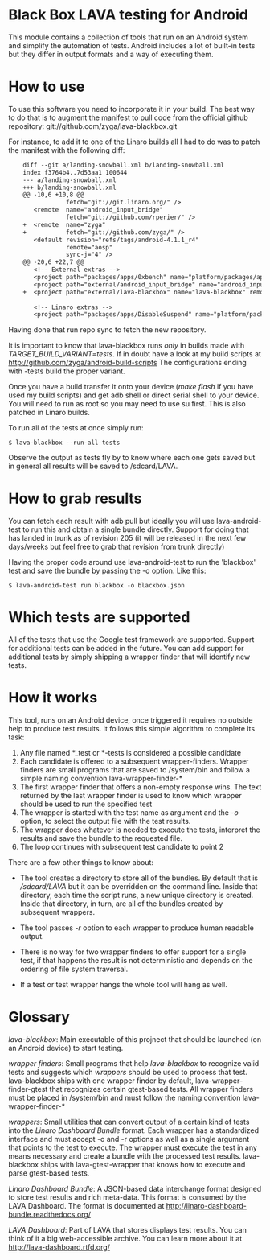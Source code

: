 Black Box LAVA testing for Android
=================================

This module contains a collection of tools that run on an Android system and
simplify the automation of tests. Android includes a lot of built-in tests but
they differ in output formats and a way of executing them.

How to use
==========

To use this software you need to incorporate it in your build. The best way to
do that is to augment the manifest to pull code from the official github
repository: git://github.com/zyga/lava-blackbox.git

For instance, to add it to one of the Linaro builds all I had to do was to
patch the manifest with the following diff:

```diff
    diff --git a/landing-snowball.xml b/landing-snowball.xml
    index f3764b4..7d53aa1 100644
    --- a/landing-snowball.xml
    +++ b/landing-snowball.xml
    @@ -10,6 +10,8 @@
                fetch="git://git.linaro.org/" />
       <remote  name="android_input_bridge"
                fetch="git://github.com/rperier/" />
    +  <remote  name="zyga"
    +           fetch="git://github.com/zyga/" />
       <default revision="refs/tags/android-4.1.1_r4"
                remote="aosp"
                sync-j="4" />
    @@ -20,6 +22,7 @@
       <!-- External extras -->
       <project path="packages/apps/0xbench" name="platform/packages/apps/0xbench" revision="linaro-master" />
       <project path="external/android_input_bridge" name="android_input_bridge" remote="android_input_bridge" revision="master" />
    +  <project path="external/lava-blackbox" name="lava-blackbox" remote="zyga" revision="master" />
     
       <!-- Linaro extras -->
       <project path="packages/apps/DisableSuspend" name="platform/packages/apps/DisableSuspend" revision="master" />
```

Having done that run repo sync to fetch the new repository.

It is important to know that lava-blackbox runs _only_ in builds made with
*TARGET_BUILD_VARIANT=tests*. If in doubt have a look at my build scripts at
http://github.com/zyga/android-build-scripts The configurations ending with
-tests build the proper variant. 

Once you have a build transfer it onto your device (*make flash* if you have
used my build scripts) and get adb shell or direct serial shell to your device.
You will need to run as root so you may need to use su first. This is also
patched in Linaro builds.

To run all of the tests at once simply run:
    
    $ lava-blackbox --run-all-tests

Observe the output as tests fly by to know where each one gets saved but in
general all results will be saved to /sdcard/LAVA.

How to grab results
===================

You can fetch each result with adb pull but ideally you will use
lava-android-test to run this and obtain a single bundle directly. Support for
doing that has landed in trunk as of revision 205 (it will be released in the
next few days/weeks but feel free to grab that revision from trunk directly)

Having the proper code around  use lava-android-test to run the 'blackbox' test
and save the bundle by passing the -o option. Like this:

    $ lava-android-test run blackbox -o blackbox.json

Which tests are supported
=========================

All of the tests that use the Google test framework are supported. Support for
additional tests can be added in the future. You can add support for additional
tests by simply shipping a wrapper finder that will identify new tests.

How it works
============

This tool, runs on an Android device, once triggered it requires no outside
help to produce test results. It follows this simple algorithm to complete its
task:

 1. Any file named \*\_test or \*\-tests is considered a possible candidate
 2. Each candidate is offered to a subsequent wrapper-finders. Wrapper finders
    are small programs that are saved to /system/bin and follow a simple naming
    convention lava-wrapper-finder-\*
 3. The first wrapper finder that offers a non-empty response wins. The text
    returned by the last wrapper finder is used to know which wrapper should be
    used to run the specified test
 4. The wrapper is started with the test name as argument and the *-o* option,
    to select the output file with the test results. 
 5. The wrapper does whatever is needed to execute the tests, interpret the
    results and save the bundle to the requested file.
 6. The loop continues with subsequent test candidate to point 2

There are a few other things to know about:

 * The tool creates a directory to store all of the bundles. By default that is
   */sdcard/LAVA* but it can be overridden on the command line. Inside that
   directory, each time the script runs, a new unique directory is created.
   Inside that directory, in turn, are all of the bundles created by subsequent
   wrappers.

 * The tool passes *-r* option to each wrapper to produce human readable output.
 
 * There is no way for two wrapper finders to offer support for a single test,
   if that happens the result is not deterministic and depends on the ordering
   of file system traversal.

 * If a test or test wrapper hangs the whole tool will hang as well.

Glossary
========

*lava-blackbox*: Main executable of this projnect that should be launched (on
an Android device) to start testing.

*wrapper finders*: Small programs that help *lava-blackbox* to recognize valid
tests and suggests which *wrappers* should be used to process that test.
lava-blackbox ships with one wrapper finder by default,
lava-wrapper-finder-gtest that recognizes certain gtest-based tests. All
wrapper finders must be placed in /system/bin and must follow the naming
convention lava-wrapper-finder-\*

*wrappers*: Small utilities that can convert output of a certain kind of tests
into the *Linaro Dashboard Bundle* format. Each wrapper has a standardized
interface and must accept -o and -r options as well as a single argument that
points to the test to execute. The wrapper must execute the test in any means
necessary and create a bundle with the processed test results.
lava-blackbox ships with lava-gtest-wrapper that knows how to execute
and parse gtest-based tests.

*Linaro Dashboard Bundle*: A JSON-based data interchange format designed to
store test results and rich meta-data. This format is consumed by the LAVA
Dashboard. The format is documented at
http://linaro-dashboard-bundle.readthedocs.org/

*LAVA Dashboard*: Part of LAVA that stores displays test results. You can think
of it a big web-accessible archive. You can learn more about it at
http://lava-dashboard.rtfd.org/

